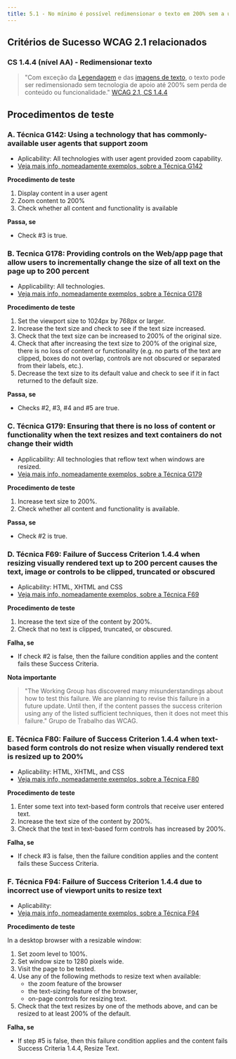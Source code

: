 ```yaml
---
title: 5.1 - No mínimo é possível redimensionar o texto em 200% sem a utilização de tecnologias de apoio
---
```


## Critérios de Sucesso WCAG 2.1 relacionados

### CS 1.4.4 (nível AA) - Redimensionar texto

> "Com exceção da [Legendagem](https://www.acessibilidade.gov.pt/wcag/#dfn-captions) e das [imagens de texto](https://www.acessibilidade.gov.pt/wcag/#dfn-images-of-text), o texto pode ser redimensionado sem tecnologia de apoio até 200% sem perda de conteúdo ou funcionalidade." [WCAG 2.1, CS 1.4.4](https://www.acessibilidade.gov.pt/wcag/#x1-4-4-resize-text)

## Procedimentos de teste

### A. Técnica G142: Using a technology that has commonly-available user agents that support zoom

- Aplicability: All technologies with user agent provided zoom capability.
- [Veja mais info, nomeadamente exemplos, sobre a Técnica G142](https://www.w3.org/WAI/WCAG21/Techniques/general/G142.html)

**Procedimento de teste**

1. Display content in a user agent
2. Zoom content to 200%
3. Check whether all content and functionality is available

**Passa, se**

- Check #3 is true.

### B. Tecnica G178: Providing controls on the Web/app page that allow users to incrementally change the size of all text on the page up to 200 percent

- Applicability: All technologies.
- [Veja mais info, nomeadamente exemplos, sobre a Técnica G178](https://www.w3.org/WAI/WCAG21/Techniques/general/G178.html)

**Procedimento de teste**

1. Set the viewport size to 1024px by 768px or larger.
2. Increase the text size and check to see if the text size increased.
3. Check that the text size can be increased to 200% of the original size.
4. Check that after increasing the text size to 200% of the original size, there is no loss of content or functionality (e.g. no parts of the text are clipped, boxes do not overlap, controls are not obscured or separated from their labels, etc.).
5. Decrease the text size to its default value and check to see if it in fact returned to the default size.

**Passa, se**

- Checks #2, #3, #4 and #5 are true.

### C. Técnica G179: Ensuring that there is no loss of content or functionality when the text resizes and text containers do not change their width

- Applicability: All technologies that reflow text when windows are resized.
- [Veja mais info, nomeadamente exemplos, sobre a Técnica G179](https://www.w3.org/WAI/WCAG21/Techniques/general/G179.html)

**Procedimento de teste**

1. Increase text size to 200%.
2. Check whether all content and functionality is available.

**Passa, se**

- Check #2 is true.

### D. Técnica F69: Failure of Success Criterion 1.4.4 when resizing visually rendered text up to 200 percent causes the text, image or controls to be clipped, truncated or obscured

- Aplicability: HTML, XHTML and CSS 
- [Veja mais info, nomeadamente exemplos, sobre a Técnica F69](https://www.w3.org/WAI/WCAG21/Techniques/general/F69.html)

**Procedimento de teste**

1. Increase the text size of the content by 200%.
2. Check that no text is clipped, truncated, or obscured.

**Falha, se**

- If check #2 is false, then the failure condition applies and the content fails these Success Criteria.

**Nota importante**

> "The Working Group has discovered many misunderstandings about how to test this failure. We are planning to revise this failure in a future update. Until then, if the content passes the success criterion using any of the listed sufficient techniques, then it does not meet this failure." Grupo de Trabalho das WCAG.

### E. Técnica F80: Failure of Success Criterion 1.4.4 when text-based form controls do not resize when visually rendered text is resized up to 200%

- Aplicability: HTML, XHTML, and CSS
- [Veja mais info, nomeadamente exemplos, sobre a Técnica F80](https://www.w3.org/WAI/WCAG21/Techniques/general/F80.html)

**Procedimento de teste**

1. Enter some text into text-based form controls that receive user entered text.
2. Increase the text size of the content by 200%.
3. Check that the text in text-based form controls has increased by 200%.

**Falha, se**

- If check #3 is false, then the failure condition applies and the content fails these Success Criteria.

### F. Técnica F94: Failure of Success Criterion 1.4.4 due to incorrect use of viewport units to resize text

- Aplicability: 
- [Veja mais info, nomeadamente exemplos, sobre a Técnica F94](https://www.w3.org/WAI/WCAG21/Techniques/general/F94.html)

**Procedimento de teste**

In a desktop browser with a resizable window:

1. Set zoom level to 100%.
2. Set window size to 1280 pixels wide.
3. Visit the page to be tested.
4. Use any of the following methods to resize text when available:
   - the zoom feature of the browser
   - the text-sizing feature of the browser,
   - on-page controls for resizing text.
5. Check that the text resizes by one of the methods above, and can be resized to at least 200% of the default.

**Falha, se**

- If step #5 is false, then this failure condition applies and the content fails Success Criteria 1.4.4, Resize Text.
